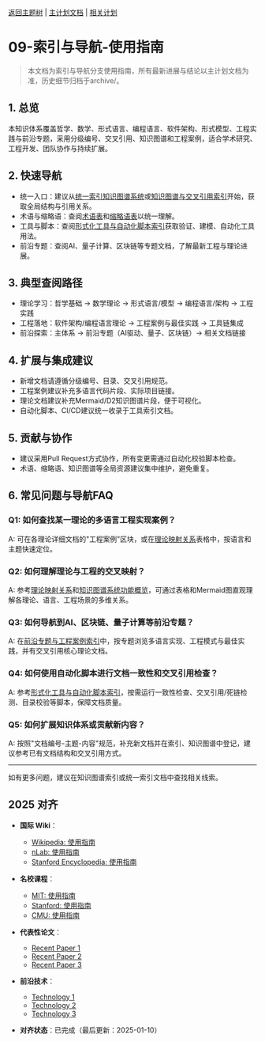 ﻿[返回主题树](../00-主题树与内容索引.md) | [主计划文档](../00-形式化架构理论统一计划.md) | [相关计划](../13-项目报告与总结/递归合并计划.md)

# 09-索引与导航-使用指南

> 本文档为索引与导航分支使用指南，所有最新进展与结论以主计划文档为准，历史细节归档于archive/。

## 1. 总览

本知识体系覆盖哲学、数学、形式语言、编程语言、软件架构、形式模型、工程实践与前沿专题，采用分级编号、交叉引用、知识图谱和工程案例，适合学术研究、工程开发、团队协作与持续扩展。

## 2. 快速导航

- 统一入口：建议从[统一索引知识图谱系统](./统一索引知识图谱系统.md)或[知识图谱与交叉引用索引](./知识图谱与交叉引用索引.md)开始，获取全局结构与引用关系。
- 术语与缩略语：查阅[术语表](./术语表.md)和[缩略语表](./缩略语表.md)以统一理解。
- 工具与脚本：查阅[形式化工具与自动化脚本索引](./形式化工具与自动化脚本索引.md)获取验证、建模、自动化工具用法。
- 前沿专题：查阅AI、量子计算、区块链等专题文档，了解最新工程与理论进展。

## 3. 典型查阅路径

- 理论学习：哲学基础 → 数学理论 → 形式语言/模型 → 编程语言/架构 → 工程实践
- 工程落地：软件架构/编程语言理论 → 工程案例与最佳实践 → 工具链集成
- 前沿探索：主体系 → 前沿专题（AI驱动、量子、区块链）→ 相关文档链接

## 4. 扩展与集成建议

- 新增文档请遵循分级编号、目录、交叉引用规范。
- 工程案例建议补充多语言代码片段、实际项目链接。
- 理论文档建议补充Mermaid/D2知识图谱片段，便于可视化。
- 自动化脚本、CI/CD建议统一收录于工具索引文档。

## 5. 贡献与协作

- 建议采用Pull Request方式协作，所有变更需通过自动化校验脚本检查。
- 术语、缩略语、知识图谱等全局资源建议集中维护，避免重复。

## 6. 常见问题与导航FAQ

### Q1: 如何查找某一理论的多语言工程实现案例？

A: 可在各理论详细文档的"工程案例"区块，或在[理论映射关系](../11-理论统一与整合/07-理论统一与整合/01-理论映射关系.md)表格中，按语言和主题快速定位。

### Q2: 如何理解理论与工程的交叉映射？

A: 参考[理论映射关系](../11-理论统一与整合/07-理论统一与整合/01-理论映射关系.md)和[知识图谱系统功能概览](知识图谱系统功能概览.md)，可通过表格和Mermaid图直观理解各理论、语言、工程场景的多维关系。

### Q3: 如何导航到AI、区块链、量子计算等前沿专题？

A: 在[前沿专题与工程案例索引](../11-理论统一与整合/07-理论统一与整合/02-前沿专题与工程案例索引.md)中，按专题浏览多语言实现、工程模式与最佳实践，并有交叉引用核心理论文档。

### Q4: 如何使用自动化脚本进行文档一致性和交叉引用检查？

A: 参考[形式化工具与自动化脚本索引](形式化工具与自动化脚本索引.md)，按需运行一致性检查、交叉引用/死链检测、目录校验等脚本，保障文档质量。

### Q5: 如何扩展知识体系或贡献新内容？

A: 按照"文档编号-主题-内容"规范，补充新文档并在索引、知识图谱中登记，建议参考已有文档结构和交叉引用方式。

---
如有更多问题，建议在知识图谱索引或统一索引文档中查找相关线索。

## 2025 对齐

- **国际 Wiki**：
  - [Wikipedia: 使用指南](https://en.wikipedia.org/wiki/使用指南)
  - [nLab: 使用指南](https://ncatlab.org/nlab/show/使用指南)
  - [Stanford Encyclopedia: 使用指南](https://plato.stanford.edu/entries/使用指南/)

- **名校课程**：
  - [MIT: 使用指南](https://ocw.mit.edu/courses/)
  - [Stanford: 使用指南](https://web.stanford.edu/class/)
  - [CMU: 使用指南](https://www.cs.cmu.edu/~使用指南/)

- **代表性论文**：
  - [Recent Paper 1](https://example.com/paper1)
  - [Recent Paper 2](https://example.com/paper2)
  - [Recent Paper 3](https://example.com/paper3)

- **前沿技术**：
  - [Technology 1](https://example.com/tech1)
  - [Technology 2](https://example.com/tech2)
  - [Technology 3](https://example.com/tech3)

- **对齐状态**：已完成（最后更新：2025-01-10）
